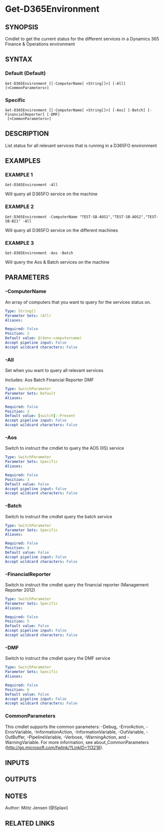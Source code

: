 ﻿---
external help file: d365fo.tools-help.xml
Module Name: d365fo.tools
online version:
schema: 2.0.0
---

# Get-D365Environment

## SYNOPSIS
Cmdlet to get the current status for the different services in a Dynamics 365 Finance & Operations environment

## SYNTAX

### Default (Default)
```
Get-D365Environment [[-ComputerName] <String[]>] [-All] [<CommonParameters>]
```

### Specific
```
Get-D365Environment [[-ComputerName] <String[]>] [-Aos] [-Batch] [-FinancialReporter] [-DMF]
 [<CommonParameters>]
```

## DESCRIPTION
List status for all relevant services that is running in a D365FO environment

## EXAMPLES

### EXAMPLE 1
```
Get-D365Environment -All
```

Will query all D365FO service on the machine

### EXAMPLE 2
```
Get-D365Environment -ComputerName "TEST-SB-AOS1","TEST-SB-AOS2","TEST-SB-BI1" -All
```

Will query all D365FO service on the different machines

### EXAMPLE 3
```
Get-D365Environment -Aos -Batch
```

Will query the Aos & Batch services on the machine

## PARAMETERS

### -ComputerName
An array of computers that you want to query for the services status on.

```yaml
Type: String[]
Parameter Sets: (All)
Aliases:

Required: False
Position: 2
Default value: @($env:computername)
Accept pipeline input: False
Accept wildcard characters: False
```

### -All
Set when you want to query all relevant services

Includes:
Aos
Batch
Financial Reporter
DMF

```yaml
Type: SwitchParameter
Parameter Sets: Default
Aliases:

Required: False
Position: 3
Default value: [switch]::Present
Accept pipeline input: False
Accept wildcard characters: False
```

### -Aos
Switch to instruct the cmdlet to query the AOS (IIS) service

```yaml
Type: SwitchParameter
Parameter Sets: Specific
Aliases:

Required: False
Position: 3
Default value: False
Accept pipeline input: False
Accept wildcard characters: False
```

### -Batch
Switch to instruct the cmdlet query the batch service

```yaml
Type: SwitchParameter
Parameter Sets: Specific
Aliases:

Required: False
Position: 4
Default value: False
Accept pipeline input: False
Accept wildcard characters: False
```

### -FinancialReporter
Switch to instruct the cmdlet query the financial reporter (Management Reporter 2012)

```yaml
Type: SwitchParameter
Parameter Sets: Specific
Aliases:

Required: False
Position: 5
Default value: False
Accept pipeline input: False
Accept wildcard characters: False
```

### -DMF
Switch to instruct the cmdlet query the DMF service

```yaml
Type: SwitchParameter
Parameter Sets: Specific
Aliases:

Required: False
Position: 6
Default value: False
Accept pipeline input: False
Accept wildcard characters: False
```

### CommonParameters
This cmdlet supports the common parameters: -Debug, -ErrorAction, -ErrorVariable, -InformationAction, -InformationVariable, -OutVariable, -OutBuffer, -PipelineVariable, -Verbose, -WarningAction, and -WarningVariable.
For more information, see about_CommonParameters (http://go.microsoft.com/fwlink/?LinkID=113216).

## INPUTS

## OUTPUTS

## NOTES
Author: Mötz Jensen (@Splaxi)

## RELATED LINKS
